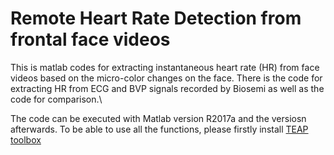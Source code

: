 # Remote Heart Rate Detection from frontal face videos

This is matlab codes for extracting instantaneous heart rate (HR) from face videos based on the micro-color changes on the face. 
There is the code for extracting HR from ECG and BVP signals recorded by Biosemi as well as the code for comparison.\

The code can be executed with Matlab version R2017a and the versiosn afterwards.
To be able to use all the functions, please firstly install [TEAP toolbox](https://github.com/Gijom/TEAP.git)
 
